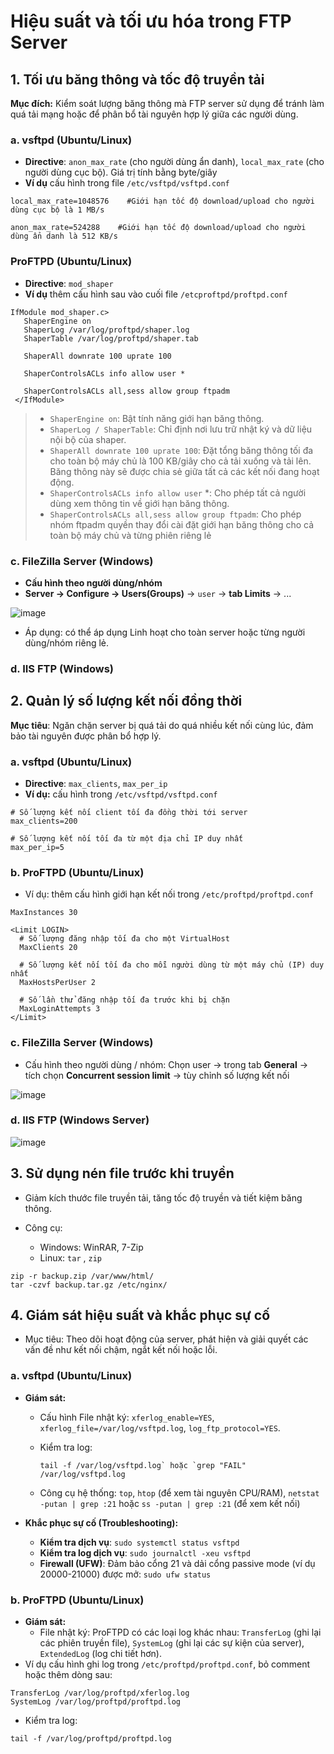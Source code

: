 # Hiệu suất và tối ưu hóa trong FTP Server

## 1. Tối ưu băng thông và tốc độ truyền tải
**Mục đích:** Kiểm soát lượng băng thông mà FTP server sử dụng để tránh làm quá tải mạng hoặc để phân bổ tài nguyên hợp lý giữa các người dùng.

### a. vsftpd (Ubuntu/Linux)
- **Directive**: `anon_max_rate` (cho người dùng ẩn danh), `local_max_rate` (cho người dùng cục bộ). Giá trị tính bằng byte/giây
- **Ví dụ** cấu hình trong file `/etc/vsftpd/vsftpd.conf`
```bash!
local_max_rate=1048576    #Giới hạn tốc độ download/upload cho người dùng cục bộ là 1 MB/s

anon_max_rate=524288    #Giới hạn tốc độ download/upload cho người dùng ẩn danh là 512 KB/s
```
### ProFTPD (Ubuntu/Linux)
- **Directive**: `mod_shaper`
- **Ví dụ** thêm cấu hình sau vào cuối file `/etcproftpd/proftpd.conf`
```bash!
IfModule mod_shaper.c>
   ShaperEngine on
   ShaperLog /var/log/proftpd/shaper.log
   ShaperTable /var/log/proftpd/shaper.tab
   
   ShaperAll downrate 100 uprate 100

   ShaperControlsACLs info allow user *

   ShaperControlsACLs all,sess allow group ftpadm
 </IfModule>
```

>- `ShaperEngine on`: Bật tính năng giới hạn băng thông.
>- `ShaperLog / ShaperTable`: Chỉ định nơi lưu trữ nhật ký và dữ liệu nội bộ của shaper.
>- `ShaperAll downrate 100 uprate 100`: Đặt tổng băng thông tối đa cho toàn bộ máy chủ là 100 KB/giây cho cả tải xuống và tải lên. Băng thông này sẽ được chia sẻ giữa tất cả các kết nối đang hoạt động.
>- `ShaperControlsACLs info allow user` *: Cho phép tất cả người dùng xem thông tin về giới hạn băng thông.
>- `ShaperControlsACLs all,sess allow group ftpadm`: Cho phép nhóm ftpadm quyền thay đổi cài đặt giới hạn băng thông cho cả toàn bộ máy chủ và từng phiên riêng lẻ

### c. FileZilla Server (Windows)
- **Cấu hình theo người dùng/nhóm**
- **Server -> Configure -> Users(Groups)** -> `user` -> **tab Limits** -> ...

![image](https://github.com/user-attachments/assets/db7c752c-c4df-4497-b816-47b056d6e72b)

- Áp dụng: có thể áp dụng Linh hoạt cho toàn server hoặc từng người dùng/nhóm riêng lẻ.

### d. IIS FTP (Windows)

## 2. Quản lý số lượng kết nối đồng thời

**Mục tiêu**: Ngăn chặn server bị quá tải do quá nhiều kết nối cùng lúc, đảm bảo tài nguyên được phân bổ hợp lý.
### a. vsftpd (Ubuntu/Linux)
- **Directive**: `max_clients`, `max_per_ip`
- **Ví dụ:** cấu hình trong `/etc/vsftpd/vsftpd.conf`
```bash!
# Số lượng kết nối client tối đa đồng thời tới server
max_clients=200

# Số lượng kết nối tối đa từ một địa chỉ IP duy nhất
max_per_ip=5
```

### b.  ProFTPD (Ubuntu/Linux)
- Ví dụ: thêm cấu hình giới hạn kết nối trong `/etc/proftpd/proftpd.conf`

```bash!
MaxInstances 30

<Limit LOGIN>
  # Số lượng đăng nhập tối đa cho một VirtualHost
  MaxClients 20

  # Số lượng kết nối tối đa cho mỗi người dùng từ một máy chủ (IP) duy nhất
  MaxHostsPerUser 2 

  # Số lần thử đăng nhập tối đa trước khi bị chặn
  MaxLoginAttempts 3
</Limit>
```

### c. FileZilla Server (Windows)
- Cấu hình theo người dùng / nhóm:
Chọn user -> trong tab **General** -> tích chọn **Concurrent session limit** -> tùy chỉnh số lượng kết nối

![image](https://github.com/user-attachments/assets/809bc404-b0ff-42df-8f58-2f9b867adf2e)


### d.  IIS FTP (Windows Server)

![image](https://github.com/user-attachments/assets/7b037493-f7f3-4062-a0c9-565c9bebfc19)

## 3. Sử dụng nén file trước khi truyền
- Giảm kích thước file truyền tải, tăng tốc độ truyền và tiết kiệm băng thông.
- Công cụ:

    - Windows: WinRAR, 7-Zip
    - Linux: `tar` , `zip`
 ```
 zip -r backup.zip /var/www/html/
 tar -czvf backup.tar.gz /etc/nginx/
 ```
 ## 4. Giám sát hiệu suất và khắc phục sự cố
- Mục tiêu: Theo dõi hoạt động của server, phát hiện và giải quyết các vấn đề như kết nối chậm, ngắt kết nối hoặc lỗi.

### a. vsftpd (Ubuntu/Linux)
- **Giám sát:**
  
    - Cấu hình File nhật ký: `xferlog_enable=YES`, `xferlog_file=/var/log/vsftpd.log`, `log_ftp_protocol=YES`.
      
    - Kiểm tra log:
      ```
      tail -f /var/log/vsftpd.log` hoặc `grep "FAIL" /var/log/vsftpd.log
      ```
    - Công cụ hệ thống: `top`, `htop` (để xem tài nguyên CPU/RAM), `netstat -putan | grep :21` hoặc `ss -putan | grep :21` (để xem kết nối)
   
- **Khắc phục sự cố (Troubleshooting):**
  
    - **Kiểm tra dịch vụ**: `sudo systemctl status vsftpd`
    - **Kiểm tra log dịch vụ**: `sudo journalctl -xeu vsftpd`
    - **Firewall (UFW)**: Đảm bảo cổng 21 và dải cổng passive mode (ví dụ 20000-21000) được mở: `sudo ufw status`

### b. ProFTPD (Ubuntu/Linux)
- **Giám sát:**
    - File nhật ký: ProFTPD có các loại log khác nhau: `TransferLog` (ghi lại các phiên truyền file), `SystemLog` (ghi lại các sự kiện của server), `ExtendedLog` (log chi tiết hơn).
- Ví dụ cấu hình ghi log trong `/etc/proftpd/proftpd.conf`, bỏ comment hoặc thêm dòng sau:

```bash!
TransferLog /var/log/proftpd/xferlog.log
SystemLog /var/log/proftpd/proftpd.log
```
- Kiểm tra log:
```
tail -f /var/log/proftpd/proftpd.log
```
